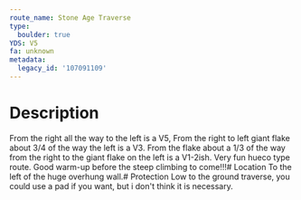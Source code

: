 ```yaml
---
route_name: Stone Age Traverse
type:
  boulder: true
YDS: V5
fa: unknown
metadata:
  legacy_id: '107091109'
---
```

# Description
From the right all the way to the left is a V5, From the right to left giant flake about 3/4 of the way the left is a V3. From the flake about a 1/3 of the way from the right to the giant flake on the left is a V1-2ish. Very fun hueco type route. Good warm-up before the steep climbing to come!!!# Location
To the left of the huge overhung wall.# Protection
Low to the ground traverse, you could use a pad if you want, but i don't think it is necessary.